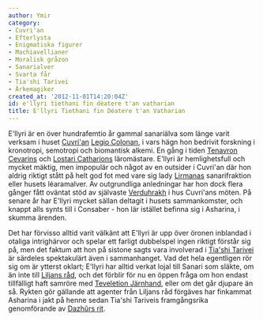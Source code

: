```yaml
---
author: Ymir
category:
- Cuvri'an
- Efterlysta
- Enigmatiska figurer
- Machiavellianer
- Moralisk gråzon
- Sanarialver
- Svarta får
- Tia'shi Tarivei
- Ärkemagiker
created_at: '2012-11-01T14:20:04Z'
id: e'llyri tiethani fin déatere t'an vatharian
title: E'llyri Tiethani fin Déatere t'an Vatharian
---
```

E'llyri är en över hundrafemtio år gammal sanariälva som länge varit verksam i huset [Cuvri'an] [Legio Colonan], i vars hägn hon bedrivit forskning i kronotropi, semotropi och biomantisk alkemi. En gång i tiden [Tenavron Cevarins] och [Lostari Catharions] läromästare. E'llyri är hemlighetsfull och mycket mäktig, men impopulär och något av en outsider i Cuvri'an där hon aldrig riktigt stått på helt god fot med vare sig lady [Lirmanas] sanarifraktion eller husets léaramalver. Av outgrundliga anledningar har hon dock flera gånger fått oväntat stöd av självaste [Verduhrakh] i hus Cuvri'ans möten. På senare år har E'llyri mycket sällan deltagit i husets sammankomster, och knappt alls synts till i Consaber - hon lär istället befinna sig i Asharina, i skumma ärenden.

Det har förvisso alltid varit välkänt att E'llyri är upp över öronen inblandad i otaliga intrighärvor och spelar ett farligt dubbelspel ingen riktigt förstår sig på, men det faktum att hon på sistone sagts vara involverad i [Tia'shi Tarivei] är särdeles spektakulärt även i sammanhanget. Vad det hela egentligen rör sig om är ytterst oklart; E'llyri har alltid verkat lojal till Sanari som släkte, om än inte till [Liljans råd], och det förblir för nu en öppen fråga om hon endast tillfälligt haft samröre med [Teveletion Järnhand], eller om det går djupare än så. Rykten gör gällande att agenter från Liljans råd förgäves har finkammat Asharina i jakt på henne sedan Tia'shi Tariveis framgångsrika genomförande av [Dazhûrs rit].

  [Cuvri'an]: Cuvrian
  [Legio Colonan]: Legio_Colonan
  [Tenavron Cevarins]: Tenavron_Cevarin_fin_Vathae
  [Lostari Catharions]: Lostari_Cederin_fin_Catharion
  [Lirmanas]: Lirmana_Ithari_fin_Tanisol_tun_Sanari_tan_Eare
  [Verduhrakh]: Verduhrakh
  [Tia'shi Tarivei]: Tiashi_Tarivei
  [Liljans råd]: Liljans_råd
  [Teveletion Järnhand]: Teveletion_Järnhand
  [Dazhûrs rit]: Dazhûrs_rit